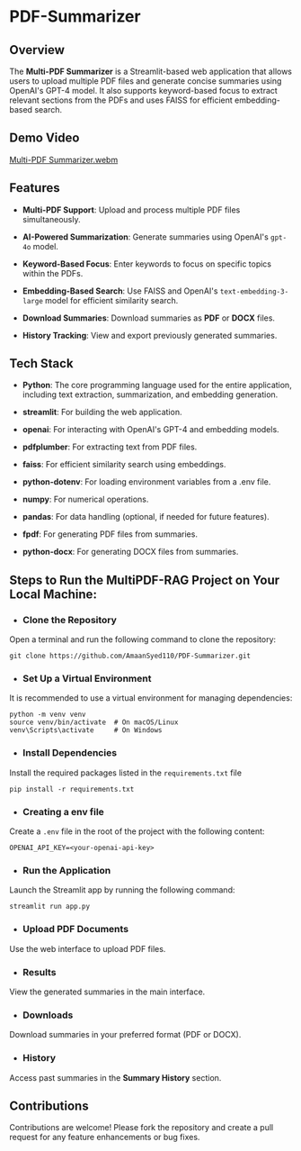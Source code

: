 # PDF-Summarizer

## Overview
The **Multi-PDF Summarizer** is a Streamlit-based web application that allows users to upload multiple PDF files and generate concise summaries using OpenAI's GPT-4 model. It also supports keyword-based focus to extract relevant sections from the PDFs and uses FAISS for efficient embedding-based search.

## Demo Video
[Multi-PDF Summarizer.webm](https://github.com/user-attachments/assets/1c704d42-867f-4214-b699-4bfabd24443b)


## Features
- **Multi-PDF Support**: Upload and process multiple PDF files simultaneously.

- **AI-Powered Summarization**: Generate summaries using OpenAI's `gpt-4o` model.
  
- **Keyword-Based Focus**: Enter keywords to focus on specific topics within the PDFs.
  
- **Embedding-Based Search**: Use FAISS and OpenAI's `text-embedding-3-large` model for efficient similarity search.
  
- **Download Summaries**: Download summaries as **PDF** or **DOCX** files.
  
- **History Tracking**: View and export previously generated summaries.
  
## Tech Stack
- **Python**: The core programming language used for the entire application, including text extraction, summarization, and embedding generation.

- **streamlit**: For building the web application.

- **openai**: For interacting with OpenAI's GPT-4 and embedding models.

- **pdfplumber**: For extracting text from PDF files.

- **faiss**: For efficient similarity search using embeddings.

- **python-dotenv**: For loading environment variables from a .env file.

- **numpy**: For numerical operations.

- **pandas**: For data handling (optional, if needed for future features).

- **fpdf**: For generating PDF files from summaries.

- **python-docx**: For generating DOCX files from summaries.

## Steps to Run the MultiPDF-RAG Project on Your Local Machine:
- ### Clone the Repository
Open a terminal and run the following command to clone the repository:

```
git clone https://github.com/AmaanSyed110/PDF-Summarizer.git
```
- ### Set Up a Virtual Environment
It is recommended to use a virtual environment for managing dependencies:

```
python -m venv venv
source venv/bin/activate  # On macOS/Linux
venv\Scripts\activate     # On Windows
```
- ### Install Dependencies
Install the required packages listed in the ```requirements.txt``` file
```
pip install -r requirements.txt
```
- ### Creating a env file
Create a ```.env``` file in the root of the project with the following content:
```
OPENAI_API_KEY=<your-openai-api-key>
```

- ### Run the Application
Launch the Streamlit app by running the following command:
```
streamlit run app.py
```
- ### Upload PDF Documents
Use the web interface to upload PDF files.

- ### Results
View the generated summaries in the main interface.

- ### Downloads
Download summaries in your preferred format (PDF or DOCX).

- ### History
Access past summaries in the **Summary History** section.


## Contributions
Contributions are welcome! Please fork the repository and create a pull request for any feature enhancements or bug fixes.
